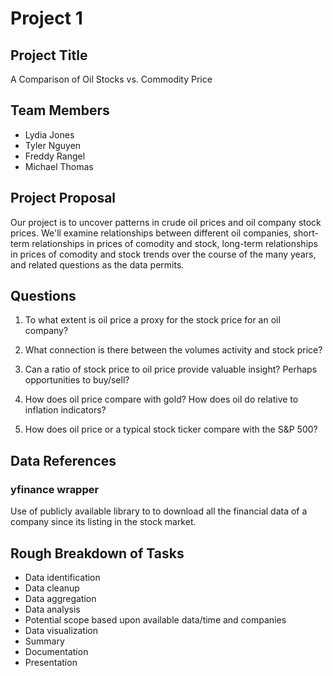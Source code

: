 # Project 1

## Project Title

A Comparison of Oil Stocks vs. Commodity Price

## Team Members

* Lydia Jones
* Tyler Nguyen
* Freddy Rangel
* Michael Thomas

## Project Proposal

Our project is to uncover patterns in crude oil prices and oil company stock prices. We'll examine relationships between different oil companies, short-term relationships in prices of comodity and stock, long-term relationships in prices of comodity and stock trends over the course of the many years, and related questions as the data permits.

## Questions 

1. To what extent is oil price a proxy for the stock price for an oil company?

2. What connection is there between the volumes activity and stock price?

3. Can a ratio of stock price to oil price provide valuable insight? Perhaps opportunities to buy/sell?

4. How does oil price compare with gold? How does oil do relative to inflation indicators? 

5. How does oil price or a typical stock ticker compare with the S&P 500? 

## Data References

### yfinance wrapper
Use of publicly available library to to download all the financial data of a company since its listing in the stock market.

## Rough Breakdown of Tasks

* Data identification
* Data cleanup
* Data aggregation
* Data analysis
* Potential scope based upon available data/time and companies
* Data visualization
* Summary
* Documentation
* Presentation
